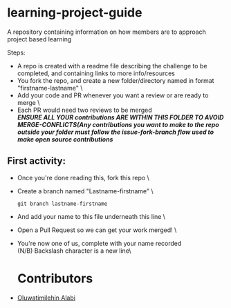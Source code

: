 # learning-project-guide
A repository containing information on how members are to approach project based learning 

Steps:

- A repo is created with a readme file describing the challenge to be completed, and containing links to more info/resources <br/> 
- You fork the repo, and create a new folder/directory named in format "firstname-lastname"
\
- Add your code and PR whenever you want a review or are ready to merge
\
- Each PR would need two reviews to be merged
\
***ENSURE ALL YOUR contributions ARE WITHIN THIS FOLDER TO AVOID MERGE-CONFLICTS(Any contributions you want to make to the repo outside your folder must follow the issue-fork-branch flow used to make open source contributions***

## First activity:
- Once you're done reading this, fork this repo
\
- Create a branch named "Lastname-firstname"
\
  ```
  git branch lastname-firstname
  ```
 - And add your name to this file underneath this line
 \
-  Open a Pull Request so we can get your work merged!
\
- You're now one of us, complete with your name recorded
\
(N/B) Backslash character is a new line\

  # Contributors
- [Oluwatimilehin Alabi](https://github.com/CyberBishop)

